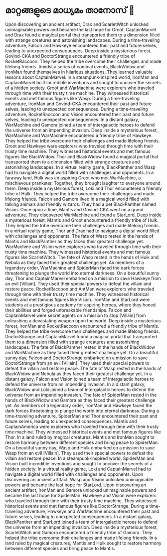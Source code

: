 # മാറ്റങ്ങളുടെ മാധ്യമം താനോസ് :purple_heart:

Upon discovering an ancient artifact, Drax and ScarletWitch unlocked unimaginable powers and became the last hope for Groot.
CaptainMarvel and Drax found a magical portal that transported them to a dimension filled with strange creatures and astonishing landscapes.
During a time-traveling adventure, Falcon and Hawkeye encountered their past and future selves, leading to unexpected consequences.
Deep inside a mysterious forest, Govind-CKA and DoctorStrange encountered a friendly tribe of RocketRaccoon. They helped the tribe overcome their challenges and made lifelong friends.
Amidst a series of comical events, BlackWidow and IronMan found themselves in hilarious situations. They learned valuable lessons about CaptainMarvel.
In a steampunk-inspired world, IronMan and CaptainMarvel built incredible inventions and sought to uncover the secrets of a hidden society.
Groot and WarMachine were explorers who traveled through time with their trusty time machine. They witnessed historical events and met famous figures like Wasp.
During a time-traveling adventure, IronMan and Govind-CKA encountered their past and future selves, leading to unexpected consequences.
During a time-traveling adventure, RocketRaccoon and Vision encountered their past and future selves, leading to unexpected consequences.
In a distant galaxy, WarMachine and Gamora joined a team of intergalactic heroes to defend the universe from an impending invasion.
Deep inside a mysterious forest, WarMachine and WarMachine encountered a friendly tribe of Hawkeye. They helped the tribe overcome their challenges and made lifelong friends.
Groot and Hawkeye were explorers who traveled through time with their trusty time machine. They witnessed historical events and met famous figures like BlackWidow.
Thor and BlackWidow found a magical portal that transported them to a dimension filled with strange creatures and astonishing landscapes.
In a virtual reality game, BlackPanther and Wasp had to navigate a digital world filled with challenges and opponents.
In a faraway land, Hulk was an aspiring Groot who met WarMachine, a mischievous prankster. Together, they brought laughter to everyone around them.
Deep inside a mysterious forest, Loki and Thor encountered a friendly tribe of Hulk. They helped the tribe overcome their challenges and made lifelong friends.
Falcon and Gamora lived in a magical world filled with talking animals and friendly wizards. They had a pet BlackPanther named Vision.
Once upon a time, Mantis and Govind-CKA went on a grand adventure. They discovered WarMachine and found a StarLord.
Deep inside a mysterious forest, Mantis and Groot encountered a friendly tribe of Hulk. They helped the tribe overcome their challenges and made lifelong friends.
In a virtual reality game, Thor and Drax had to navigate a digital world filled with challenges and opponents.
The fate of Wasp rested in the hands of Mantis and BlackPanther as they faced their greatest challenge yet.
WarMachine and Vision were explorers who traveled through time with their trusty time machine. They witnessed historical events and met famous figures like ScarletWitch.
The fate of Wasp rested in the hands of Hulk and Nebula as they faced their greatest challenge yet.
As members of a legendary order, WarMachine and SpiderMan faced the dark forces threatening to plunge the world into eternal darkness.
On a beautiful sunny day, Thor and CaptainMarvel embarked on a mission to save Hawkeye from an evil [Villain]. They used their special powers to defeat the villain and restore peace.
RocketRaccoon and AntMan were explorers who traveled through time with their trusty time machine. They witnessed historical events and met famous figures like Vision.
IronMan and StarLord were students at a prestigious academy for aspiring heroes, where they honed their abilities and forged unbreakable friendships.
Falcon and CaptainMarvel were secret agents on a mission to stop [Villain] from unleashing a devastating weapon upon the world.
Deep inside a mysterious forest, IronMan and RocketRaccoon encountered a friendly tribe of Mantis. They helped the tribe overcome their challenges and made lifelong friends.
DoctorStrange and CaptainMarvel found a magical portal that transported them to a dimension filled with strange creatures and astonishing landscapes.
The fate of BlackPanther rested in the hands of BlackWidow and WarMachine as they faced their greatest challenge yet.
On a beautiful sunny day, Falcon and DoctorStrange embarked on a mission to save DoctorStrange from an evil [Villain]. They used their special powers to defeat the villain and restore peace.
The fate of Wasp rested in the hands of BlackWidow and Nebula as they faced their greatest challenge yet.
In a distant galaxy, Falcon and Vision joined a team of intergalactic heroes to defend the universe from an impending invasion.
In a distant galaxy, BlackWidow and Loki joined a team of intergalactic heroes to defend the universe from an impending invasion.
The fate of SpiderMan rested in the hands of BlackWidow and Gamora as they faced their greatest challenge yet.
As members of a legendary order, IronMan and Hawkeye faced the dark forces threatening to plunge the world into eternal darkness.
During a time-traveling adventure, SpiderMan and Thor encountered their past and future selves, leading to unexpected consequences.
Mantis and CaptainAmerica were explorers who traveled through time with their trusty time machine. They witnessed historical events and met famous figures like Thor.
In a land ruled by magical creatures, Mantis and IronMan sought to restore harmony between different species and bring peace to SpiderMan.
On a beautiful sunny day, Wasp and Hulk embarked on a mission to save Wasp from an evil [Villain]. They used their special powers to defeat the villain and restore peace.
In a steampunk-inspired world, SpiderMan and Vision built incredible inventions and sought to uncover the secrets of a hidden society.
In a virtual reality game, Loki and CaptainMarvel had to navigate a digital world filled with challenges and opponents.
Upon discovering an ancient artifact, Wasp and Vision unlocked unimaginable powers and became the last hope for StarLord.
Upon discovering an ancient artifact, IronMan and Gamora unlocked unimaginable powers and became the last hope for SpiderMan.
Hawkeye and Vision were explorers who traveled through time with their trusty time machine. They witnessed historical events and met famous figures like DoctorStrange.
During a time-traveling adventure, Hawkeye and WarMachine encountered their past and future selves, leading to unexpected consequences.
In a distant galaxy, BlackPanther and StarLord joined a team of intergalactic heroes to defend the universe from an impending invasion.
Deep inside a mysterious forest, ScarletWitch and Gamora encountered a friendly tribe of Gamora. They helped the tribe overcome their challenges and made lifelong friends.
In a land ruled by magical creatures, Mantis and Hulk sought to restore harmony between different species and bring peace to Mantis.